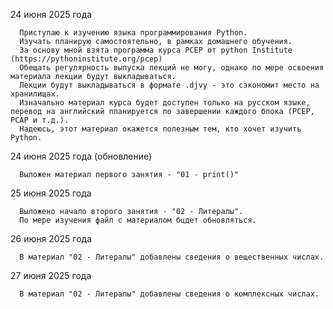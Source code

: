 24 июня 2025 года

      Приступаю к изучению языка программирования Python.
      Изучать планирую самостоятельно, в рамках домашнего обучения.
      За основу мной взята программа курса PCEP от python Institute (https://pythoninstitute.org/pcep)
      Обещать регулярность выпуска лекций не могу, однако по мере освоения материала лекции будут выкладываться.
      Лекции будут выкладываться в формате .djvy - это сэкономит место на хранилищах.
      Изначально материал курса будет доступен только на русском языке, перевод на английский планируется по завершении каждого блока (РСЕР, РСАР и т.д.).
      Надеюсь, этот материал окажется полезным тем, кто хочет изучить Python.


24 июня 2025 года (обновление)

      Выложен материал первого занятия - "01 - print()"
      
    
25 июня 2025 года

      Выложено начало второго занятия - "02 - Литералы". 
      По мере изучения файл с материалом бцдет обновляться.


26 июня 2025 года

      В материал "02 - Литералы" добавлены сведения о вещественных числах.


27 июня 2025 года

      В материал "02 - Литералы" добавлены сведения о комплексных числах.
